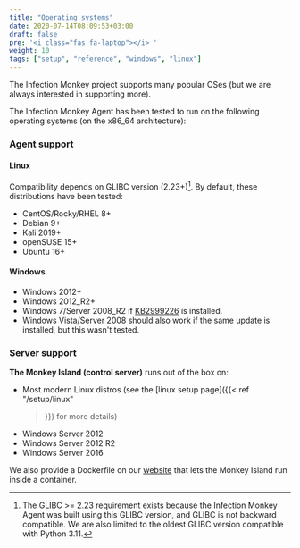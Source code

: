 ```yaml
---
title: "Operating systems"
date: 2020-07-14T08:09:53+03:00
draft: false
pre: '<i class="fas fa-laptop"></i> '
weight: 10
tags: ["setup", "reference", "windows", "linux"]
---
```


The Infection Monkey project supports many popular OSes (but we are always interested in supporting more).

The Infection Monkey Agent has been tested to run on the following operating systems (on the x86_64 architecture):

### Agent support

#### Linux

Compatibility depends on GLIBC version (2.23+)[^1]. By default, these
distributions have been tested:

- CentOS/Rocky/RHEL 8+
- Debian 9+
- Kali 2019+
- openSUSE 15+
- Ubuntu 16+

#### Windows

- Windows 2012+
- Windows 2012_R2+
- Windows 7/Server 2008_R2 if [KB2999226](https://support.microsoft.com/en-us/help/2999226/update-for-universal-c-runtime-in-windows) is installed.
- Windows Vista/Server 2008 should also work if the same update is installed, but this wasn't tested.

### Server support

**The Monkey Island (control server)** runs out of the box on:

- Most modern Linux distros (see the [linux setup page]({{< ref "/setup/linux"
  >}}) for more details)
- Windows Server 2012
- Windows Server 2012 R2
- Windows Server 2016

We also provide a Dockerfile on our [website](http://infectionmonkey.com/) that lets the Monkey Island run inside a container.

[^1]: The GLIBC >= 2.23 requirement exists because the Infection Monkey Agent
  was built using this GLIBC version, and GLIBC is not backward compatible. We
  are also limited to the oldest GLIBC version compatible with Python 3.11.
